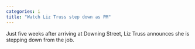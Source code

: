 ```yaml
---
categories: i
title: "Watch Liz Truss step down as PM"
---
```

Just five weeks after arriving at Downing Street, Liz Truss announces she is stepping down from the job.